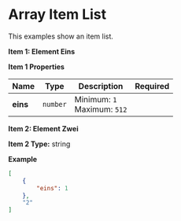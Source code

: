<a name="root"></a>
# Array Item List

This examples show an item list.



**Item 1: Element Eins**

**Item 1 Properties**

|Name|Type|Description|Required|
|----|----|-----------|--------|
|**eins**|`number`|Minimum: `1`<br/>Maximum: `512`<br/>||



**Item 2: Element Zwei**

**Item 2 Type:** string<br/>

**Example**

```json
[
    {
        "eins": 1
    },
    "2"
]
```


